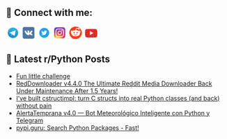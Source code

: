 ## 🔎 Connect with me:
[<img src="https://github.com/bullbesh/bullbesh/blob/main/images/Telegram.png" width="32" height="32" />](https://t.me/bullbesh)
[<img src="https://github.com/bullbesh/bullbesh/blob/main/images/VK.png" width="32" height="32" />](https://vk.com/bullbesh)
[<img src="https://github.com/bullbesh/bullbesh/blob/main/images/Twitter.png" width="32" height="32" />](https://twitter.com/bullbesh1)
[<img src="https://github.com/bullbesh/bullbesh/blob/main/images/Instagram.png" width="32" height="32" />](https://www.instagram.com/bullbesh)
[<img src="https://github.com/bullbesh/bullbesh/blob/main/images/Reddit.png" width="32" height="32" />](https://www.reddit.com/user/bullbesh)
[<img src="https://github.com/bullbesh/bullbesh/blob/main/images/YouTube.png" width="32" height="32" />](https://www.youtube.com/channel/UCtfjRs6uzgq5mfm8S06WTcg)

## 📕 Latest r/Python Posts
<!-- BLOG-POST-LIST:START -->
- [Fun little challenge](https://www.reddit.com/r/Python/comments/1ogt2x1/fun_little_challenge/)
- [RedDownloader v4.4.0 The Ultimate Reddit Media Downloader Back Under Maintenance After 1.5 Years!](https://www.reddit.com/r/Python/comments/1ogqjn6/reddownloader_v440_the_ultimate_reddit_media/)
- [I’ve built cstructimpl: turn C structs into real Python classes &lpar;and back&rpar; without pain](https://www.reddit.com/r/Python/comments/1ognagk/ive_built_cstructimpl_turn_c_structs_into_real/)
- [AlertaTemprana v4.0 — Bot Meteorológico Inteligente con Python y Telegram](https://www.reddit.com/r/Python/comments/1ogn0io/alertatemprana_v40_bot_meteorológico_inteligente/)
- [pypi.guru: Search Python Packages - Fast!](https://www.reddit.com/r/Python/comments/1ogmg78/pypiguru_search_python_packages_fast/)
<!-- BLOG-POST-LIST:END -->

